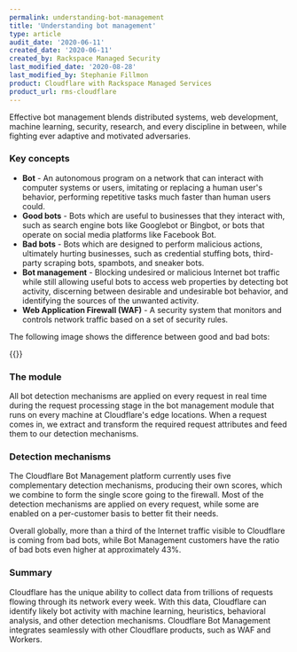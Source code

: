 ```yaml
---
permalink: understanding-bot-management
title: 'Understanding bot management'
type: article
audit_date: '2020-06-11'
created_date: '2020-06-11'
created_by: Rackspace Managed Security
last_modified_date: '2020-08-28'
last_modified_by: Stephanie Fillmon
product: Cloudflare with Rackspace Managed Services
product_url: rms-cloudflare
---
```


Effective bot management blends distributed systems, web development,
machine learning, security, research, and every discipline in between, while
fighting ever adaptive and motivated adversaries.

### Key concepts

- **Bot** - An autonomous program on a network that can interact with computer
  systems or users, imitating or replacing a human user's behavior, performing
  repetitive tasks much faster than human users could.
- **Good bots** - Bots which are useful to businesses that they interact
  with, such as search engine bots like Googlebot or Bingbot, or bots that
  operate on social media platforms like Facebook Bot.
- **Bad bots** - Bots which are designed to perform malicious actions,
  ultimately hurting businesses, such as credential stuffing bots,
  third-party scraping bots, spambots, and sneaker bots.
- **Bot management** - Blocking undesired or malicious Internet bot traffic
  while still allowing useful bots to access web properties by detecting
  bot activity, discerning between desirable and undesirable bot behavior,
  and identifying the sources of the unwanted activity.
- **Web Application Firewall (WAF)** - A security system that monitors and
  controls network traffic based on a set of security rules.

The following image shows the difference between good and bad bots:

{{<image src="good-bad-bots.png" alt="" title="">}}

### The module

All bot detection mechanisms are applied on every request in real time during
the request processing stage in the bot management module that runs on
every machine at Cloudflare's edge locations. When a request comes in, we
extract and transform the required request attributes and feed them to our
detection mechanisms.

### Detection mechanisms

The Cloudflare Bot Management platform currently uses five complementary
detection mechanisms, producing their own scores, which we combine to form
the single score going to the firewall. Most of the detection mechanisms are
applied on every request, while some are enabled on a per-customer basis to
better fit their needs.

Overall globally, more than a third of the Internet traffic visible to
Cloudflare is coming from bad bots, while Bot Management customers have the
ratio of bad bots even higher at approximately 43%.

### Summary

Cloudflare has the unique ability to collect data from trillions of requests
flowing through its network every week. With this data, Cloudflare can
identify likely bot activity with machine learning, heuristics, behavioral
analysis, and other detection mechanisms. Cloudflare Bot Management
integrates seamlessly with other Cloudflare products, such as WAF and Workers.
